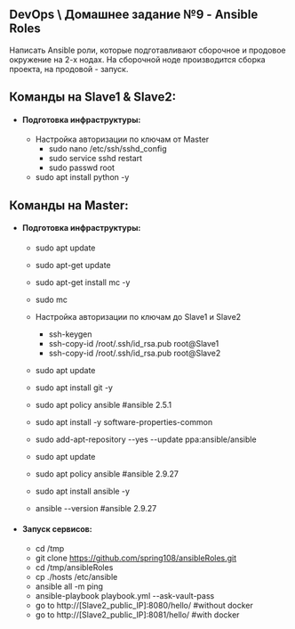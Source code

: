 ## DevOps \ Домашнее задание №9 - Ansible Roles

Написать Ansible роли, 
которые подготавливают сборочное и продовое окружение на 2-х нодах. 
На сборочной ноде производится сборка проекта, на продовой - запуск.



## Команды на Slave1 & Slave2:
  - #### Подготовка инфраструктуры:
    - Настройка авторизации по ключам от Master
      - sudo nano /etc/ssh/sshd_config
      - sudo service sshd restart
      - sudo passwd root
    - sudo apt install python -y


## Команды на Master:
  - #### Подготовка инфраструктуры:
    - sudo apt update
    - sudo apt-get update
    - sudo apt-get install mc -y
    - sudo mc
    - Настройка авторизации по ключам до Slave1 и Slave2
      - ssh-keygen
      - ssh-copy-id /root/.ssh/id_rsa.pub root@Slave1
      - ssh-copy-id /root/.ssh/id_rsa.pub root@Slave2
    - sudo apt update
    - sudo apt install git -y
    
    - sudo apt policy ansible  #ansible 2.5.1
    - sudo apt install -y software-properties-common
    - sudo add-apt-repository --yes --update ppa:ansible/ansible
    - sudo apt update
    - sudo apt policy ansible  #ansible 2.9.27

    - sudo apt install ansible -y
    - ansible --version #ansible 2.9.27
  - #### Запуск сервисов:
    - cd /tmp
    - git clone https://github.com/spring108/ansibleRoles.git
    - cd /tmp/ansibleRoles
    - cp ./hosts /etc/ansible
    - ansible all -m ping
    - ansible-playbook playbook.yml --ask-vault-pass
    - go to http://[Slave2_public_IP]:8080/hello/  #without docker
    - go to http://[Slave2_public_IP]:8081/hello/  #with docker
